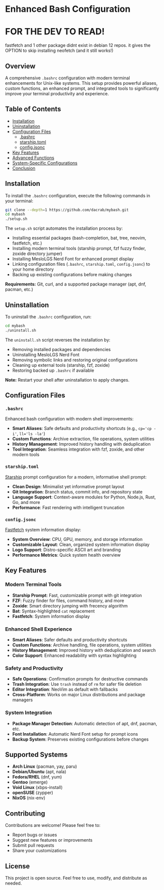 # Enhanced Bash Configuration

# FOR THE DEV TO READ! 
fastfetch and 1 other package didnt exist in debian 12 repos. it gives the OPTION to skip installing neofetch (and it still works!)

## Overview

A comprehensive `.bashrc` configuration with modern terminal enhancements for Unix-like systems. This setup provides powerful aliases, custom functions, an enhanced prompt, and integrated tools to significantly improve your terminal productivity and experience.

## Table of Contents

- [Installation](#installation)
- [Uninstallation](#uninstallation)
- [Configuration Files](#configuration-files)
  - [.bashrc](#bashrc)
  - [starship.toml](#starshiptoml)
  - [config.jsonc](#configjsonc)
- [Key Features](#key-features)
- [Advanced Functions](#advanced-functions)
- [System-Specific Configurations](#system-specific-configurations)
- [Conclusion](#conclusion)

## Installation

To install the `.bashrc` configuration, execute the following commands in your terminal:

```sh
git clone --depth=1 https://github.com/dacrab/mybash.git
cd mybash
./setup.sh
```

The `setup.sh` script automates the installation process by:

- Installing essential packages (bash-completion, bat, tree, neovim, fastfetch, etc.)
- Installing modern terminal tools (starship prompt, fzf fuzzy finder, zoxide directory jumper)
- Installing MesloLGS Nerd Font for enhanced prompt display
- Linking configuration files (`.bashrc`, `starship.toml`, `config.jsonc`) to your home directory
- Backing up existing configurations before making changes

**Requirements:** Git, curl, and a supported package manager (apt, dnf, pacman, etc.)

## Uninstallation

To uninstall the `.bashrc` configuration, run:

```sh
cd mybash
./uninstall.sh
```

The `uninstall.sh` script reverses the installation by:

- Removing installed packages and dependencies
- Uninstalling MesloLGS Nerd Font
- Removing symbolic links and restoring original configurations
- Cleaning up external tools (starship, fzf, zoxide)
- Restoring backed up `.bashrc` if available

**Note:** Restart your shell after uninstallation to apply changes.

## Configuration Files

### `.bashrc`

Enhanced bash configuration with modern shell improvements:

- **Smart Aliases**: Safe defaults and productivity shortcuts (e.g., `cp='cp -i'`, `ll='ls -la'`)
- **Custom Functions**: Archive extraction, file operations, system utilities
- **History Management**: Improved history handling with deduplication
- **Tool Integration**: Seamless integration with fzf, zoxide, and other modern tools

### `starship.toml`

[Starship](https://starship.rs/) prompt configuration for a modern, informative shell prompt:

- **Clean Design**: Minimalist yet informative prompt layout
- **Git Integration**: Branch status, commit info, and repository state
- **Language Support**: Context-aware modules for Python, Node.js, Rust, Go, and more
- **Performance**: Fast rendering with intelligent truncation

### `config.jsonc`

[Fastfetch](https://github.com/fastfetch-cli/fastfetch) system information display:

- **System Overview**: CPU, GPU, memory, and storage information
- **Customizable Layout**: Clean, organized system information display
- **Logo Support**: Distro-specific ASCII art and branding
- **Performance Metrics**: Quick system health overview

## Key Features

### Modern Terminal Tools
- **Starship Prompt**: Fast, customizable prompt with git integration
- **FZF**: Fuzzy finder for files, command history, and more
- **Zoxide**: Smart directory jumping with frecency algorithm
- **Bat**: Syntax-highlighted `cat` replacement
- **Fastfetch**: System information display

### Enhanced Shell Experience
- **Smart Aliases**: Safer defaults and productivity shortcuts
- **Custom Functions**: Archive handling, file operations, system utilities
- **History Management**: Improved history with deduplication and search
- **Color Support**: Enhanced readability with syntax highlighting

### Safety and Productivity
- **Safe Operations**: Confirmation prompts for destructive commands
- **Trash Integration**: Use `trash` instead of `rm` for safer file deletion
- **Editor Integration**: NeoVim as default with fallbacks
- **Cross-Platform**: Works on major Linux distributions and package managers

### System Integration
- **Package Manager Detection**: Automatic detection of apt, dnf, pacman, etc.
- **Font Installation**: Automatic Nerd Font setup for prompt icons
- **Backup System**: Preserves existing configurations before changes

## Supported Systems

- **Arch Linux** (pacman, yay, paru)
- **Debian/Ubuntu** (apt, nala)
- **Fedora/RHEL** (dnf, yum)
- **Gentoo** (emerge)
- **Void Linux** (xbps-install)
- **openSUSE** (zypper)
- **NixOS** (nix-env)

## Contributing

Contributions are welcome! Please feel free to:
- Report bugs or issues
- Suggest new features or improvements
- Submit pull requests
- Share your customizations

## License

This project is open source. Feel free to use, modify, and distribute as needed.
